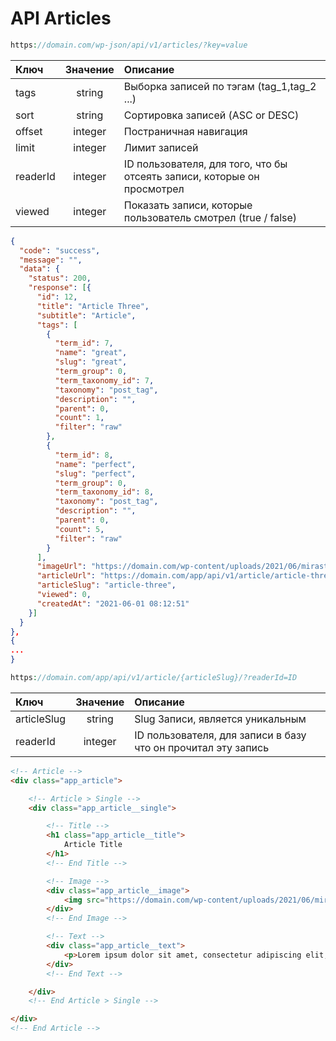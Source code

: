 # API Articles

```php
https://domain.com/wp-json/api/v1/articles/?key=value
```

| Ключ       | Значение                | Описание |
| :------------- |:------------------:| :-----|
| tags     | string    | Выборка записей по тэгам (tag_1,tag_2 ...) |
| sort     | string    | Сортировка записей (ASC or DESC) |
| offset     | integer    | Постраничная навигация |
| limit     | integer    | Лимит записей |
| readerId     | integer    | ID пользователя, для того, что бы отсеять записи, которые он просмотрел |
| viewed     | integer    | Показать записи, которые пользователь смотрел (true / false) |
```json
{
  "code": "success",
  "message": "",
  "data": {
    "status": 200,
    "response": [{
      "id": 12,
      "title": "Article Three",
      "subtitle": "Article",
      "tags": [
        {
          "term_id": 7,
          "name": "great",
          "slug": "great",
          "term_group": 0,
          "term_taxonomy_id": 7,
          "taxonomy": "post_tag",
          "description": "",
          "parent": 0,
          "count": 1,
          "filter": "raw"
        },
        {
          "term_id": 8,
          "name": "perfect",
          "slug": "perfect",
          "term_group": 0,
          "term_taxonomy_id": 8,
          "taxonomy": "post_tag",
          "description": "",
          "parent": 0,
          "count": 5,
          "filter": "raw"
        }
      ],
      "imageUrl": "https://domain.com/wp-content/uploads/2021/06/mirastar-boxes-img-1.jpg",
      "articleUrl": "https://domain.com/app/api/v1/article/article-three/",
      "articleSlug": "article-three",
      "viewed": 0,
      "createdAt": "2021-06-01 08:12:51"
    }]
  }
},
{
...
}
```



```php
https://domain.com/app/api/v1/article/{articleSlug}/?readerId=ID
```

| Ключ       | Значение                | Описание |
| :------------- |:------------------:| :-----|
| articleSlug     | string    | Slug Записи, является уникальным |
| readerId     | integer    | ID пользователя, для записи в базу что он прочитал эту запись |

```html
<!-- Article -->
<div class="app_article">

    <!-- Article > Single -->
    <div class="app_article__single">

        <!-- Title -->
        <h1 class="app_article__title">
            Article Title
        </h1>
        <!-- End Title -->

        <!-- Image -->
        <div class="app_article__image">
            <img src="https://domain.com/wp-content/uploads/2021/06/mirastar-boxes-img-1.jpg" alt="" title="" />
        </div>
        <!-- End Image -->

        <!-- Text -->
        <div class="app_article__text">
            <p>Lorem ipsum dolor sit amet, consectetur adipiscing elit, sed do eiusmod</p>
        </div>
        <!-- End Text -->

    </div>
    <!-- End Article > Single -->

</div>
<!-- End Article -->
```